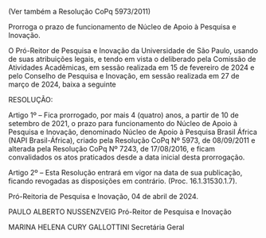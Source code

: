 (Ver também a Resolução CoPq 5973/2011)

Prorroga o prazo de funcionamento de Núcleo de Apoio à Pesquisa e Inovação.

O Pró-Reitor de Pesquisa e Inovação da Universidade de São Paulo, usando de suas atribuições legais, e tendo em vista o deliberado pela Comissão de Atividades Acadêmicas, em sessão realizada em 15 de fevereiro de 2024 e pelo Conselho de Pesquisa e Inovação, em sessão realizada em 27 de março de 2024, baixa a seguinte

RESOLUÇÃO:

Artigo 1º – Fica prorrogado, por mais 4 (quatro) anos, a partir de 10 de setembro de 2021, o prazo para funcionamento do Núcleo de Apoio à Pesquisa e Inovação, denominado Núcleo de Apoio à Pesquisa Brasil África (NAPI Brasil-África), criado pela Resolução CoPq Nº 5973, de 08/09/2011 e alterada pela Resolução CoPq Nº 7243, de 17/08/2016, e ficam convalidados os atos praticados desde a data inicial desta prorrogação.

Artigo 2º – Esta Resolução entrará em vigor na data de sua publicação, ficando revogadas as disposições em contrário. (Proc. 16.1.31530.1.7).

Pró-Reitoria de Pesquisa e Inovação, 04 de abril de 2024.

PAULO ALBERTO NUSSENZVEIG
Pró-Reitor de Pesquisa e Inovação

MARINA HELENA CURY GALLOTTINI
Secretária Geral